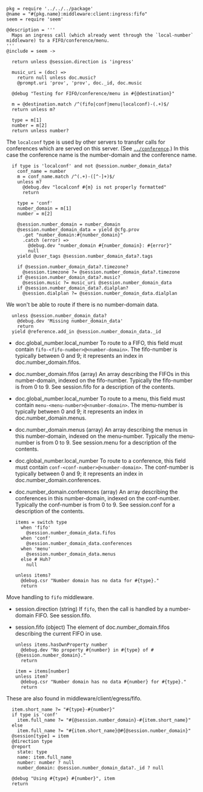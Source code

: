     pkg = require '../../../package'
    @name = "#{pkg.name}:middleware:client:ingress:fifo"
    seem = require 'seem'

    @description = '''
      Maps an ingress call (which already went through the `local-number` middleware) to a FIFO/conference/menu.
    '''
    @include = seem ->

      return unless @session.direction is 'ingress'

      music_uri = (doc) =>
        return null unless doc.music?
        @prompt.uri 'prov', 'prov', doc._id, doc.music

      @debug "Testing for FIFO/conference/menu in #{@destination}"

      m = @destination.match /^(fifo|conf|menu|localconf)-(.+)$/
      return unless m?

      type = m[1]
      number = m[2]
      return unless number?

The `localconf` type is used by other servers to transfer calls for conferences which are served on this server. (See [`../conference`](../conference.coffee.md).)
In this case the conference name is the number-domain and the conference name.

      if type is 'localconf' and not @session.number_domain_data?
        conf_name = number
        m = conf_name.match /^(.+)-([^-]+)$/
        unless m?
          @debug.dev "localconf #{m} is not properly formatted"
          return

        type = 'conf'
        number_domain = m[1]
        number = m[2]

        @session.number_domain = number_domain
        @session.number_domain_data = yield @cfg.prov
          .get "number_domain:#{number_domain}"
          .catch (error) =>
            @debug.dev "number_domain #{number_domain}: #{error}"
            null
        yield @user_tags @session.number_domain_data?.tags

        if @session.number_domain_data?.timezone?
          @session.timezone ?= @session.number_domain_data?.timezone
        if @session.number_domain_data?.music?
          @session.music ?= music_uri @session.number_domain_data
        if @session.number_domain_data?.dialplan?
          @session.dialplan ?= @session.number_domain_data.dialplan

We won't be able to route if there is no number-domain data.

      unless @session.number_domain_data?
        @debug.dev 'Missing number_domain_data'
        return
      yield @reference.add_in @session.number_domain_data._id

* doc.global_number.local_number To route to a FIFO, this field must contain `fifo-<fifo-number>@<number-domain>`. The fifo-number is typically between 0 and 9; it represents an index in doc.number_domain.fifos.
* doc.number_domain.fifos (array) An array describing the FIFOs in this number-domain, indexed on the fifo-number. Typically the fifo-number is from 0 to 9. See session.fifo for a description of the contents.
* doc.global_number.local_number To route to a menu, this field must contain `menu-<menu-number>@<number-domain>`. The menu-number is typically between 0 and 9; it represents an index in doc.number_domain.menus.
* doc.number_domain.menus (array) An array describing the menus in this number-domain, indexed on the menu-number. Typically the menu-number is from 0 to 9. See session.menu for a description of the contents.
* doc.global_number.local_number To route to a conference, this field must contain `conf-<conf-number>@<number-domain>`. The conf-number is typically between 0 and 9; it represents an index in doc.number_domain.conferences.
* doc.number_domain.conferences (array) An array describing the conferences in this number-domain, indexed on the conf-number. Typically the conf-number is from 0 to 9. See session.conf for a description of the contents.

      items = switch type
        when 'fifo'
          @session.number_domain_data.fifos
        when 'conf'
          @session.number_domain_data.conferences
        when 'menu'
          @session.number_domain_data.menus
        else # Huh?
          null

      unless items?
        @debug.csr "Number domain has no data for #{type}."
        return

Move handling to `fifo` middleware.

* session.direction (string) If `fifo`, then the call is handled by a number-domain FIFO. See session.fifo.
* session.fifo (object) The element of doc.number_domain.fifos describing the current FIFO in use.

      unless items.hasOwnProperty number
        @debug.dev "No property #{number} in #{type} of #{@session.number_domain}."
        return

      item = items[number]
      unless item?
        @debug.csr "Number domain has no data #{number} for #{type}."
        return

These are also found in middleware/client/egress/fifo.

      item.short_name ?= "#{type}-#{number}"
      if type is 'conf'
        item.full_name ?= "#{@session.number_domain}-#{item.short_name}"
      else
        item.full_name ?= "#{item.short_name}@#{@session.number_domain}"
      @session[type] = item
      @direction type
      @report
        state: type
        name: item.full_name
        number: number ? null
        number_domain: @session.number_domain_data?._id ? null

      @debug "Using #{type} #{number}", item
      return
